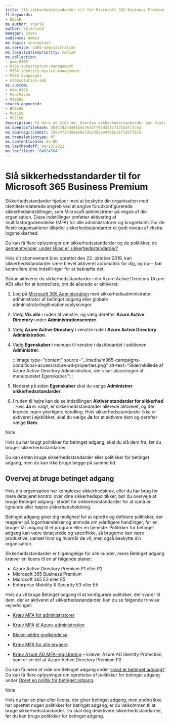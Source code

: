 ```yaml
---
title: Slå sikkerhedsstandarder til for Microsoft 365 Business Premium
f1.keywords:
- NOCSH
ms.author: sharik
author: SKjerland
manager: scotv
audience: Admin
ms.topic: conceptual
ms.service: o365-administration
ms.localizationpriority: medium
ms.collection:
- Adm_O365
- M365-subscription-management
- M365-identity-device-management
- M365-Campaigns
- m365solution-smb
ms.custom:
- Adm_O365
- MiniMaven
- MSB365
search.appverid:
- BCS160
- MET150
- MOE150
description: Få mere at vide om, hvordan sikkerhedsstandarder kan hjælpe med at beskytte din organisation mod identitetsrelaterede angreb ved at angive forudkonfigurerede sikkerhedsindstillinger for Microsoft 365 Business Premium.
ms.openlocfilehash: 58477da3d44844c763dff95d35fc71753afc7ce2
ms.sourcegitcommit: 195e4734d9a6e8e72bd355ee9f8bca1f18577615
ms.translationtype: MT
ms.contentlocale: da-DK
ms.lasthandoff: 04/13/2022
ms.locfileid: "64824504"
---
```

# <a name="turn-on-security-defaults-for-microsoft-365-business-premium"></a>Slå sikkerhedsstandarder til for Microsoft 365 Business Premium

Sikkerhedsstandarder hjælper med at beskytte din organisation mod identitetsrelaterede angreb ved at angive forudkonfigurerede sikkerhedsindstillinger, som Microsoft administrerer på vegne af din organisation. Disse indstillinger omfatter aktivering af multifaktorgodkendelse (MFA) for alle administratorer og brugerkonti. For de fleste organisationer tilbyder sikkerhedsstandarder et godt niveau af ekstra logonsikkerhed.

Du kan få flere oplysninger om sikkerhedsstandarder og de politikker, de [gennemtvinger, under Hvad er sikkerhedsstandarder?](/azure/active-directory/fundamentals/concept-fundamentals-security-defaults)

Hvis dit abonnement blev oprettet den 22. oktober 2019, kan sikkerhedsstandarder være blevet aktiveret automatisk for dig, og du&mdash; bør kontrollere dine indstillinger for at bekræfte det.

Sådan aktiverer du sikkerhedsstandarder i din Azure Active Directory (Azure AD) eller for at kontrollere, om de allerede er aktiveret:

1. Log på <a href="https://go.microsoft.com/fwlink/p/?linkid=2024339" target="_blank">Microsoft 365 Administration</a> med sikkerhedsadministrator, administrator af betinget adgang eller globale administratorlegitimationsoplysninger.

2. Vælg **Vis alle** i ruden til venstre, og vælg derefter **Azure Active Directory** under **Administrationscentre**.

3. Vælg **Azure Active Directory** i venstre rude i **Azure Active Directory Administration**.

4. Vælg **Egenskaber** i menuen til venstre i dashboardet i sektionen **Administrer**.

    :::image type="content" source="../media/m365-campaigns-conditional-access/azure-ad-properties.png" alt-text="Skærmbillede af Azure Active Directory Administration, der viser placeringen af menupunktet Egenskaber.":::

5. Nederst på siden **Egenskaber** skal du vælge **Administrer sikkerhedsstandarder**.

6. I ruden til højre kan du se indstillingen **Aktivér standarder for sikkerhed** . Hvis **Ja** er valgt, er sikkerhedsstandarder allerede aktiveret, og der kræves ingen yderligere handling. Hvis sikkerhedsstandarder ikke er aktiveret i øjeblikket, skal du vælge **Ja** for at aktivere dem og derefter vælge **Gem**.

> [!NOTE]
> Hvis du har brugt politikker for betinget adgang, skal du slå dem fra, før du bruger sikkerhedsstandarder.
>
> Du kan enten bruge sikkerhedsstandarder eller politikker for betinget adgang, men du kan ikke bruge begge på samme tid.

## <a name="consider-using-conditional-access"></a>Overvej at bruge betinget adgang

Hvis din organisation har komplekse sikkerhedskrav, eller du har brug for mere detaljeret kontrol over dine sikkerhedspolitikker, bør du overveje at bruge Betinget adgang i stedet for sikkerhedstandarder for at opnå en lignende eller højere sikkerhedsholdning. 

Betinget adgang giver dig mulighed for at oprette og definere politikker, der reagerer på logonhændelser og anmode om yderligere handlinger, før en bruger får adgang til et program eller en tjeneste. Politikker for betinget adgang kan være detaljerede og specifikke, så brugerne kan være produktive, uanset hvor og hvornår de vil, men også beskytte din organisation.

Sikkerhedsstandarder er tilgængelige for alle kunder, mens Betinget adgang kræver en licens til en af følgende planer:

- Azure Active Directory Premium P1 eller P2
- Microsoft 365 Business Premium
- Microsoft 365 E3 eller E5
- Enterprise Mobility & Security E3 eller E5

Hvis du vil bruge Betinget adgang til at konfigurere politikker, der svarer til dem, der er aktiveret af sikkerhedsstandarder, kan du se følgende trinvise vejledninger:

- [Kræv MFA for administratorer](/azure/active-directory/conditional-access/howto-conditional-access-policy-admin-mfa)

- [Kræv MFA til Azure-administration](/azure/active-directory/conditional-access/howto-conditional-access-policy-azure-management)

- [Bloker ældre godkendelse](/azure/active-directory/conditional-access/howto-conditional-access-policy-block-legacy)

- [Kræv MFA for alle brugere](/azure/active-directory/conditional-access/howto-conditional-access-policy-all-users-mfa)

- [Kræv Azure AD MFA-registrering](/azure/active-directory/identity-protection/howto-identity-protection-configure-mfa-policy) – kræver Azure AD Identity Protection, som er en del af Azure Active Directory Premium P2

Du kan få mere at vide om Betinget adgang under [Hvad er betinget adgang?](/azure/active-directory/conditional-access/overview) Du kan få flere oplysninger om oprettelse af politikker for betinget adgang under [Opret en politik for betinget adgang](/azure/active-directory/authentication/tutorial-enable-azure-mfa#create-a-conditional-access-policy).

> [!NOTE]
> Hvis du har en plan eller licens, der giver betinget adgang, men endnu ikke har oprettet nogen politikker for betinget adgang, er du velkommen til at bruge sikkerhedsstandarder. Du skal dog deaktivere sikkerhedsstandarder, før du kan bruge politikker for betinget adgang.
